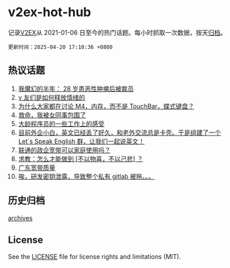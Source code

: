 # v2ex-hot-hub

 记录[V2EX](https://www.v2ex.com/)从 2021-01-06 日至今的热门话题。每小时抓取一次数据，按天[归档](archives)。

`更新时间：2025-04-20 17:10:36 +0800`

## 热议话题

1. [我魔幻的半年： 28 岁患恶性肿瘤后被裁员](https://www.v2ex.com/t/1126754)
1. [v 友们是如何释放情绪的](https://www.v2ex.com/t/1126690)
1. [为什么大家都在讨论 M4，内存，而不是 TouchBar，蝶式键盘？](https://www.v2ex.com/t/1126745)
1. [救命，我被女同事包围了](https://www.v2ex.com/t/1126771)
1. [大龄程序员的一些工作上的感受](https://www.v2ex.com/t/1126789)
1. [目前外企小白，英文已经丢了好久，和老外交流总是卡壳。于是组建了一个 Let`s Speak English 群，让我们一起说英文！](https://www.v2ex.com/t/1126765)
1. [联通的政企宽带可以家庭使用吗？](https://www.v2ex.com/t/1126709)
1. [求教：怎么才能做到 [不以物喜，不以己悲] ？](https://www.v2ex.com/t/1126724)
1. [广东宽带质量](https://www.v2ex.com/t/1126715)
1. [唉，研发密钥泄露，导致整个私有 gitlab 被拖。。。](https://www.v2ex.com/t/1126773)

## 历史归档

[archives](archives)

## License

See the [LICENSE](LICENSE) file for license rights and limitations (MIT).
